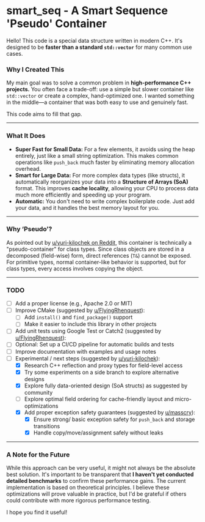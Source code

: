 # smart_seq - A Smart Sequence 'Pseudo' Container 

Hello! This code is a special data structure written in modern C++. It's designed to be **faster than a standard `std::vector`** for many common use cases.

### Why I Created This

My main goal was to solve a common problem in **high-performance C++ projects.** You often face a trade-off: use a simple but slower container like `std::vector` or create a complex, hand-optimized one. I wanted something in the middle—a container that was both easy to use and genuinely fast.

This code aims to fill that gap.

---

### What It Does

- **Super Fast for Small Data:** For a few elements, it avoids using the heap entirely, just like a small string optimization. This makes common operations like `push_back` much faster by eliminating memory allocation overhead.
- **Smart for Large Data:** For more complex data types (like structs), it automatically reorganizes your data into a **Structure of Arrays (SoA)** format. This improves **cache locality**, allowing your CPU to process data much more efficiently and speeding up your program.
- **Automatic:** You don't need to write complex boilerplate code. Just add your data, and it handles the best memory layout for you.

---

### Why ‘Pseudo’?

As pointed out by [u/yuri-kilochek on Reddit](https://www.reddit.com/user/yuri-kilochek), this container is technically a "pseudo-container" for class types. 
Since class objects are stored in a decomposed (field-wise) form, direct references (`T&`) cannot be exposed. 
For primitive types, normal container-like behavior is supported, but for class types, every access involves copying the object.

---

### TODO

- [ ] Add a proper license (e.g., Apache 2.0 or MIT)
- [ ] Improve CMake (suggested by [u/FlyingRhenquest](https://www.reddit.com/user/FlyingRhenquest/)):
  - [ ] Add `install()` and `find_package()` support
  - [ ] Make it easier to include this library in other projects
- [ ] Add unit tests using Google Test or Catch2 (suggested by [u/FlyingRhenquest](https://www.reddit.com/user/FlyingRhenquest/)):
- [ ] Optional: Set up a CI/CD pipeline for automatic builds and tests
- [ ] Improve documentation with examples and usage notes
- [ ] Experimental / next steps (suggested by [u/yuri-kilochek](https://www.reddit.com/user/yuri-kilochek/)):
  - [x] Research C++ reflection and proxy types for field-level access
  - [x] Try some experiments on a side branch to explore alternative designs
  - [x] Explore fully data-oriented design (SoA structs) as suggested by community
  - [ ] Explore optimal field ordering for cache-friendly layout and micro-optimizations
  - [x] Add proper exception safety guarantees (suggested by [u/masscry](https://www.reddit.com/user/masscry/)):
    - [x] Ensure strong/ basic exception safety for `push_back` and storage transitions
    - [x] Handle copy/move/assignment safely without leaks

---

### A Note for the Future

While this approach can be very useful, it might not always be the absolute best solution. It's important to be transparent that **I haven't yet conducted detailed benchmarks** to confirm these performance gains. The current implementation is based on theoretical principles. I believe these optimizations will prove valuable in practice, but I'd be grateful if others could contribute with more rigorous performance testing.

I hope you find it useful!
